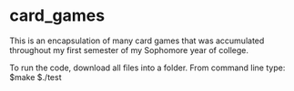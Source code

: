 # card_games
This is an encapsulation of many card games that was accumulated throughout my first semester of my Sophomore year of college. 

To run the code, download all files into a folder. 
From command line type: 
$make
$./test

